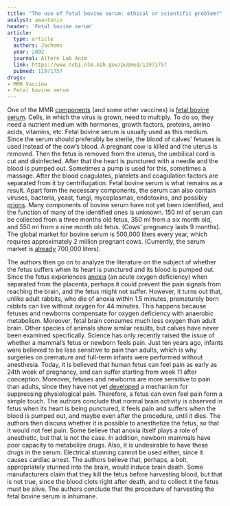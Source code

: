 ```yaml
---
title: "The use of fetal bovine serum: ethical or scientific problem?"
analyst: amantonio
header: 'Fetal bovine serum'
article:
  type: article
  authors: Jochems
  year: 2002
  journal: Altern Lab Anim
  link: https://www.ncbi.nlm.nih.gov/pubmed/11971757
  pubmed: 11971757
drugs:
- MMR Vaccine
- Fetal bovine serum
---
```


One of the MMR [components](https://www.cdc.gov/vaccines/pubs/pinkbook/downloads/appendices/B/excipient-table-2.pdf) (and some other vaccines) is [fetal bovine serum](https://en.wikipedia.org/wiki/Fetal_bovine_serum). Cells, in which the virus is grown, need to multiply. To do so, they need a nutrient medium with hormones, growth factors, proteins, amino acids, vitamins, etc. Fetal bovine serum is usually used as this medium. Since the serum should preferably be sterile, the blood of calves' fetuses is used instead of the cow’s blood.
A pregnant cow is killed and the uterus is removed. Then the fetus is removed from the uterus, the umbilical cord is cut and disinfected. After that the heart is punctured with a needle and the blood is pumped out. Sometimes a pump is used for this, sometimes a massage. After the blood coagulates, platelets and coagulation factors are separated from it by centrifugation. Fetal bovine serum is what remains as a result.
Apart form the necessary components, the serum can also contain viruses, bacteria, yeast, fungi, mycoplasmas, endotoxins, and possibly [prions](https://en.wikipedia.org/wiki/Prion). Many components of bovine serum have not yet been identified, and the function of many of the identified ones is unknown.
150 ml of serum can be collected from a three months old fetus, 350 ml from a six month old, and 550 ml from a nine month old fetus. (Cows’ pregnancy lasts 9 months). The global market for bovine serum is 500,000 liters every year, which requires approximately 2 million pregnant cows. (Currently, the serum market is [already](https://www.invitria.com/cell-culture-products-types/serum/) 700,000 liters).

The authors then go on to analyze the literature on the subject of whether the fetus suffers when its heart is punctured and its blood is pumped out.
Since the fetus experiences [anoxia](https://en.wikipedia.org/wiki/Anoxia) (an acute oxygen deficiency) when separated from the placenta, perhaps it could prevent the pain signals from reaching the brain, and the fetus might not suffer. However, it turns out that, unlike adult rabbits, who die of anoxia within 1.5 minutes, prematurely born rabbits can live without oxygen for 44 minutes. This happens because fetuses and newborns compensate for oxygen deficiency with anaerobic metabolism. Moreover, fetal brain consumes much less oxygen than adult brain. Other species of animals show similar results, but calves have never been examined specifically.
Science has only recently raised the issue of whether a mammal’s fetus or newborn feels pain. Just ten years ago, infants were believed to be less sensitive to pain than adults, which is why surgeries on premature and full-term infants were performed without anesthesia. Today, it is believed that human fetus can feel pain as early as 24th week of pregnancy, and can suffer starting from week 11 after conception. Moreover, fetuses and newborns are more sensitive to pain than adults, since they have not yet [developed](https://en.wikipedia.org/wiki/Nociception) a mechanism for suppressing physiological pain. Therefore, a fetus can even feel pain form a simple touch.
The authors conclude that normal brain activity is observed in fetus when its heart is being punctured, it feels pain and suffers when the blood is pumped out, and maybe even after the procedure, until it dies.
The authors then discuss whether it is possible to anesthetize the fetus, so that it would not feel pain. Some believe that anoxia itself plays a role of anesthetic, but that is not the case. In addition, newborn mammals have poor capacity to metabolize drugs. Also, it is undesirable to have these drugs in the serum. Electrical stunning cannot be used either, since it causes cardiac arrest. The authors believe that, perhaps, a bolt, appropriately stunned into the brain, would induce brain death.
Some manufacturers claim that they kill the fetus before harvesting blood, but that is not true, since the blood clots right after death, and to collect it the fetus must be alive.
The authors conclude that the procedure of harvesting the fetal bovine serum is inhumane.
